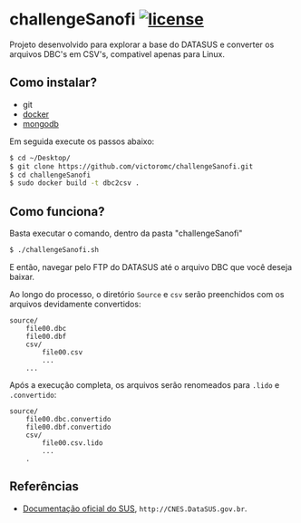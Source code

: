 # challengeSanofi [![license](https://img.shields.io/github/license/mashape/apistatus.svg?maxAge=2592000)](https://github.com/victoromc/challengeSanofi/blob/master/LICENSE)

Projeto desenvolvido para explorar a base do DATASUS e converter os arquivos DBC's em CSV's, compativel apenas para Linux.

## Como instalar?

- git
- [docker](https://store.docker.com/editions/community/docker-ce-server-ubuntu)
- [mongodb](https://www.mongodb.com/try/download/database-tools)

Em seguida execute os passos abaixo:

```bash
$ cd ~/Desktop/
$ git clone https://github.com/victoromc/challengeSanofi.git
$ cd challengeSanofi
$ sudo docker build -t dbc2csv .
```

## Como funciona?

Basta executar o comando, dentro da pasta "challengeSanofi"
```bash
$ ./challengeSanofi.sh
```
E então, navegar pelo FTP do DATASUS até o arquivo DBC que você deseja baixar.

Ao longo do processo, o diretório `Source` e `csv` serão preenchidos com os arquivos devidamente convertidos:

```
source/
    file00.dbc
    file00.dbf
    csv/
        file00.csv
        ...
    ...
```

Após a execução completa, os arquivos serão renomeados para `.lido` e `.convertido`:
```
source/
    file00.dbc.convertido
    file00.dbf.convertido
    csv/
        file00.csv.lido
        ...
    .
```

## Referências

* [Documentação oficial do SUS](http://cnes.datasus.gov.br/pages/downloads/documentacao.jsp), `http://CNES.DataSUS.gov.br`.
